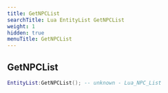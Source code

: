 ```yaml
---
title: GetNPCList
searchTitle: Lua EntityList GetNPCList
weight: 1
hidden: true
menuTitle: GetNPCList
---
```

## GetNPCList
```lua
EntityList:GetNPCList(); -- unknown - Lua_NPC_List
```